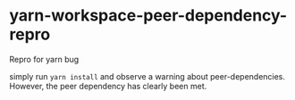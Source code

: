 # yarn-workspace-peer-dependency-repro
Repro for yarn bug

simply run `yarn install` and observe a warning about peer-dependencies. However, the peer dependency has clearly been met.
